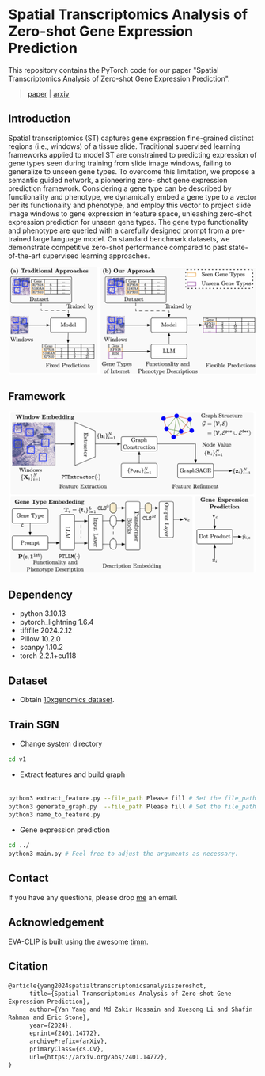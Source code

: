 # Spatial Transcriptomics Analysis of Zero-shot Gene Expression Prediction

This repository contains the PyTorch code for our paper "Spatial Transcriptomics Analysis of Zero-shot Gene Expression Prediction".

> [paper]() | [arxiv](https://arxiv.org/pdf/2401.14772)

## Introduction
Spatial transcriptomics (ST) captures gene expression fine-grained distinct regions (i.e., windows) of a tissue slide. Traditional supervised learning frameworks applied to model ST are constrained to predicting expression of gene types seen during training from slide image windows, failing to generalize to unseen gene types. To overcome this limitation, we propose a semantic guided network, a pioneering zero- shot gene expression prediction framework. Considering a gene type can be described by functionality and phenotype, we dynamically embed a gene type to a vector per its functionality and phenotype, and employ this vector to project slide image windows to gene expression in feature space, unleashing zero-shot expression prediction for unseen gene types. The gene type functionality and phenotype are queried with a carefully designed prompt from a pre-trained large language model. On standard benchmark datasets, we demonstrate competitive zero-shot performance compared to past state-of-the-art supervised learning approaches.

<div align=center>
<img src="asset/intro.png", width=500/>
</div>

## Framework

<div align=center>
<img src="asset/model.png", width=500/>
</div>

## Dependency
* python 3.10.13
* pytorch_lightning 1.6.4
* tifffile 2024.2.12
* Pillow 10.2.0
* scanpy 1.10.2
* torch 2.2.1+cu118

## Dataset
* Obtain [10xgenomics dataset](https://www.10xgenomics.com/resources/datasets?query=&page=1&configure%5Bfacets%5D%5B0%5D=chemistryVersionAndThroughput&configure%5Bfacets%5D%5B1%5D=pipeline.version&configure%5BhitsPerPage%5D=500&configure%5BmaxValuesPerFacet%5D=1000).

## Train SGN
* Change system directory
```bash
cd v1
```

*  Extract features and build graph
```bash

python3 extract_feature.py --file_path Please fill # Set the file_path property to the location where the downloaded data will be stored. Remember to unzip the spatial.zip file.
python3 generate_graph.py  --file_path Please fill # Set the file_path property to the location where the downloaded data will be stored. Remember to unzip the spatial.zip file.
python3 name_to_feature.py

```

* Gene expression prediction
```bash
cd ../
python3 main.py # Feel free to adjust the arguments as necessary.
```

## Contact
If you have any questions,  please drop [me](mailto:yan.yang@anu.edu.au?subject=[GitHub]SGN) an email.


## Acknowledgement
EVA-CLIP is built using the awesome [timm](https://github.com/huggingface/pytorch-image-models).

## Citation

```
@article{yang2024spatialtranscriptomicsanalysiszeroshot,
      title={Spatial Transcriptomics Analysis of Zero-shot Gene Expression Prediction}, 
      author={Yan Yang and Md Zakir Hossain and Xuesong Li and Shafin Rahman and Eric Stone},
      year={2024},
      eprint={2401.14772},
      archivePrefix={arXiv},
      primaryClass={cs.CV},
      url={https://arxiv.org/abs/2401.14772}, 
}
